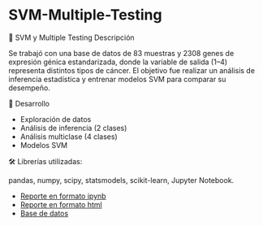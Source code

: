 # SVM-Multiple-Testing
🧬 SVM y Multiple Testing
Descripción

Se trabajó con una base de datos de 83 muestras y 2308 genes de expresión génica estandarizada, donde la variable de salida (1–4) representa distintos tipos de cáncer.
El objetivo fue realizar un análisis de inferencia estadística y entrenar modelos SVM para comparar su desempeño.

🧾 Desarrollo

- Exploración de datos
- Análisis de inferencia (2 clases)
- Análisis multiclase (4 clases)
- Modelos SVM


🛠️ Librerías utilizadas: 

pandas, numpy, scipy, statsmodels, scikit-learn, Jupyter Notebook.


- [Reporte en formato ipynb](./jupiter31.ipynb)
- [Reporte en formato html](./html31.html)
- [Base de datos ](./df31.csv)
